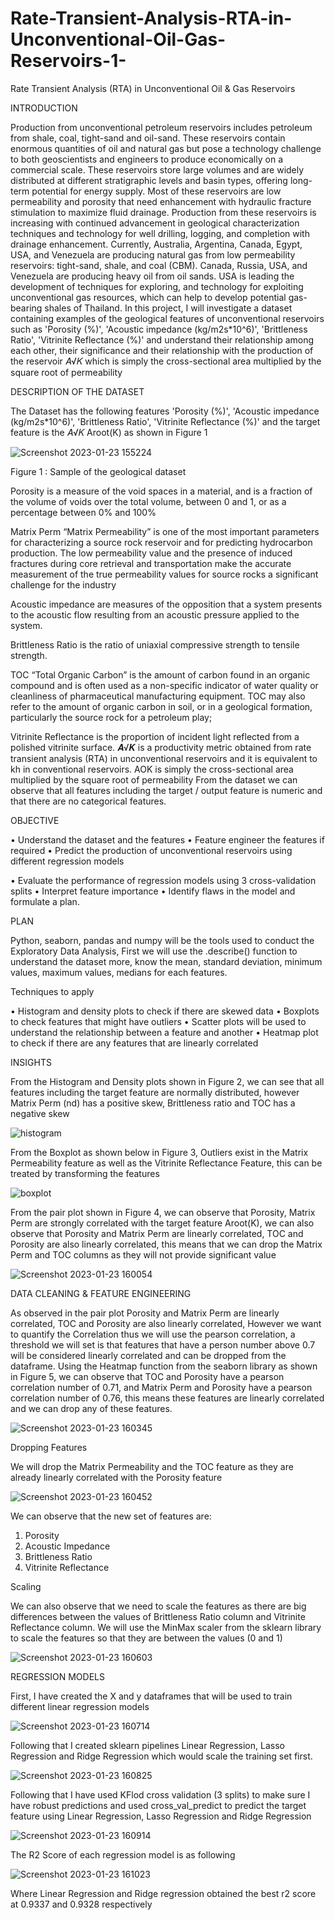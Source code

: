 # Rate-Transient-Analysis-RTA-in-Unconventional-Oil-Gas-Reservoirs-1-
Rate Transient Analysis (RTA) in Unconventional Oil &amp; Gas Reservoirs 




INTRODUCTION


Production from unconventional petroleum reservoirs includes petroleum from 
shale, coal, tight-sand and oil-sand. These reservoirs contain enormous quantities of oil 
and natural gas but pose a technology challenge to both geoscientists and engineers to 
produce economically on a commercial scale. These reservoirs store large volumes and 
are widely distributed at different stratigraphic levels and basin types, offering long-term 
potential for energy supply. Most of these reservoirs are low permeability and porosity 
that need enhancement with hydraulic fracture stimulation to maximize fluid drainage. 
Production from these reservoirs is increasing with continued advancement in geological 
characterization techniques and technology for well drilling, logging, and completion with 
drainage enhancement. Currently, Australia, Argentina, Canada, Egypt, USA, and 
Venezuela are producing natural gas from low permeability reservoirs: tight-sand, shale, 
and coal (CBM). Canada, Russia, USA, and Venezuela are producing heavy oil from oil 
sands. USA is leading the development of techniques for exploring, and technology for 
exploiting unconventional gas resources, which can help to develop potential gas-bearing 
shales of Thailand.
In this project, I will investigate a dataset containing examples of the geological 
features of unconventional reservoirs such as 'Porosity (%)', 'Acoustic impedance 
(kg/m2s*10^6)', 'Brittleness Ratio', 'Vitrinite Reflectance (%)' and understand their 
relationship among each other, their significance and their relationship with the production 
of the reservoir 𝐴√𝐾 which is simply the cross-sectional area multiplied by the square root 
of permeability

DESCRIPTION OF THE DATASET


The Dataset has the following features 'Porosity (%)', 'Acoustic impedance 
(kg/m2s*10^6)', 'Brittleness Ratio', 'Vitrinite Reflectance (%)' and the target feature is 
the 𝐴√𝐾 Aroot(K) as shown in Figure 1

![Screenshot 2023-01-23 155224](https://user-images.githubusercontent.com/118182347/214056614-fee481b0-8e5e-44bc-a260-ced9ec31100f.png)


Figure 1 : Sample of the geological dataset


Porosity is a measure of the void spaces in a material, and is a fraction of the volume 
of voids over the total volume, between 0 and 1, or as a percentage between 0% and 
100%


Matrix Perm “Matrix Permeability” is one of the most important parameters for 
characterizing a source rock reservoir and for predicting hydrocarbon production. The 
low permeability value and the presence of induced fractures during core retrieval and 
transportation make the accurate measurement of the true permeability values for 
source rocks a significant challenge for the industry


Acoustic impedance are measures of the opposition that a system presents to the 
acoustic flow resulting from an acoustic pressure applied to the system.


Brittleness Ratio is the ratio of uniaxial compressive strength to tensile strength.


TOC “Total Organic Carbon” is the amount of carbon found in an organic compound 
and is often used as a non-specific indicator of water quality or cleanliness of 
pharmaceutical manufacturing equipment. TOC may also refer to the amount of organic 
carbon in soil, or in a geological formation, particularly the source rock for a petroleum 
play;


Vitrinite Reflectance is the proportion of incident light reflected from a polished vitrinite 
surface.
𝑨√𝑲 is a productivity metric obtained from rate transient analysis (RTA) in 
unconventional reservoirs and it is equivalent to kh in conventional reservoirs. AOK is 
simply the cross-sectional area multiplied by the square root of permeability
From the dataset we can observe that all features including the target / output feature is 
numeric and that there are no categorical features.


OBJECTIVE


• Understand the dataset and the features
• Feature engineer the features if required
• Predict the production of unconventional reservoirs using different regression 
models


• Evaluate the performance of regression models using 3 cross-validation splits
• Interpret feature importance
• Identify flaws in the model and formulate a plan.


PLAN


Python, seaborn, pandas and numpy will be the tools used to conduct the Exploratory 
Data Analysis, First we will use the .describe() function to understand the dataset more, 
know the mean, standard deviation, minimum values, maximum values, medians for 
each features.

Techniques to apply


• Histogram and density plots to check if there are skewed data
• Boxplots to check features that might have outliers
• Scatter plots will be used to understand the relationship between a feature and 
another
• Heatmap plot to check if there are any features that are linearly correlated

INSIGHTS

From the Histogram and Density plots shown in Figure 2, we can see that all features 
including the target feature are normally distributed, however Matrix Perm (nd) has a 
positive skew, Brittleness ratio and TOC has a negative skew







![histogram](https://user-images.githubusercontent.com/118182347/214057656-c8803f31-e8c7-4fe7-b304-aa327810c169.png)

From the Boxplot as shown below in Figure 3, Outliers exist in the Matrix Permeability 
feature as well as the Vitrinite Reflectance Feature, this can be treated by transforming 
the features

![boxplot](https://user-images.githubusercontent.com/118182347/214058105-dfe9d151-66f8-4720-97f2-a50e86704d20.png)


From the pair plot shown in Figure 4, we can observe that Porosity, Matrix Perm are 
strongly correlated with the target feature Aroot(K), we can also observe that Porosity and 
Matrix Perm are linearly correlated, TOC and Porosity are also linearly correlated, this 
means that we can drop the Matrix Perm and TOC columns as they will not provide 
significant value



![Screenshot 2023-01-23 160054](https://user-images.githubusercontent.com/118182347/214058500-b41f846d-1e44-4fc8-9114-42df207f20e2.png)

DATA CLEANING & FEATURE ENGINEERING


As observed in the pair plot Porosity and Matrix Perm are linearly correlated, TOC and 
Porosity are also linearly correlated, However we want to quantify the Correlation thus 
we will use the pearson correlation, a threshold we will set is that features that have a 
person number above 0.7 will be considered linearly correlated and can be dropped 
from the dataframe. 
Using the Heatmap function from the seaborn library as shown in Figure 5, we can 
observe that TOC and Porosity have a pearson correlation number of 0.71, and Matrix 
Perm and Porosity have a pearson correlation number of 0.76, this means these 
features are linearly correlated and we can drop any of these features.


![Screenshot 2023-01-23 160345](https://user-images.githubusercontent.com/118182347/214058955-722d815d-bc7c-4f06-a8dc-26ca3819ad75.png)


Dropping Features

We will drop the Matrix Permeability and the TOC feature as they are already linearly 
correlated with the Porosity feature

![Screenshot 2023-01-23 160452](https://user-images.githubusercontent.com/118182347/214059180-6446e061-17ef-4ce6-a7ff-b5b79a27e96e.png)

We can observe that the new set of features are: 

1. Porosity
2. Acoustic Impedance
3. Brittleness Ratio
4. Vitrinite Reflectance


Scaling


We can also observe that we need to scale the features as there are big differences 
between the values of Brittleness Ratio column and Vitrinite Reflectance column.
We will use the MinMax scaler from the sklearn library to scale the features so that they 
are between the values (0 and 1)


![Screenshot 2023-01-23 160603](https://user-images.githubusercontent.com/118182347/214059429-45af1f05-e5f2-455e-8fce-29629800e7cb.png)

REGRESSION MODELS

First, I have created the X and y dataframes that will be used to train different 
linear regression models

![Screenshot 2023-01-23 160714](https://user-images.githubusercontent.com/118182347/214059767-f3b10cd5-2778-4537-9368-910d5d016978.png)

Following that I created sklearn pipelines Linear Regression, Lasso Regression 
and Ridge Regression which would scale the training set first.

![Screenshot 2023-01-23 160825](https://user-images.githubusercontent.com/118182347/214059952-b8734cdb-dfd4-4cc7-ad0a-ddb75f0da5af.png)


Following that I have used KFlod cross validation (3 splits) to make sure I have 
robust predictions and used cross_val_predict to predict the target feature using 
Linear Regression, Lasso Regression and Ridge Regression


![Screenshot 2023-01-23 160914](https://user-images.githubusercontent.com/118182347/214060218-4404836b-8299-4ac5-9c1f-8b6dd6c44155.png)

The R2 Score of each regression model is as following

![Screenshot 2023-01-23 161023](https://user-images.githubusercontent.com/118182347/214060405-65e6a288-a5bf-4e44-8807-1db21096c963.png)

Where Linear Regression and Ridge regression obtained the best r2 score at 0.9337 
and 0.9328 respectively





